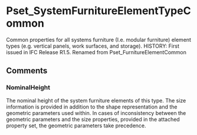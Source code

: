 # Pset_SystemFurnitureElementTypeCommon

Common properties for all systems furniture (I.e. modular furniture) element types (e.g. vertical panels, work surfaces, and storage). HISTORY: First issued in IFC Release R1.5. Renamed from Pset_FurnitureElementCommon


## Comments

### NominalHeight

The nominal height of the system furniture elements of this type. The size information is provided in addition to the shape representation and the geometric parameters used within. In cases of inconsistency between the geometric parameters and the size properties, provided in the attached property set, the geometric parameters take precedence.

